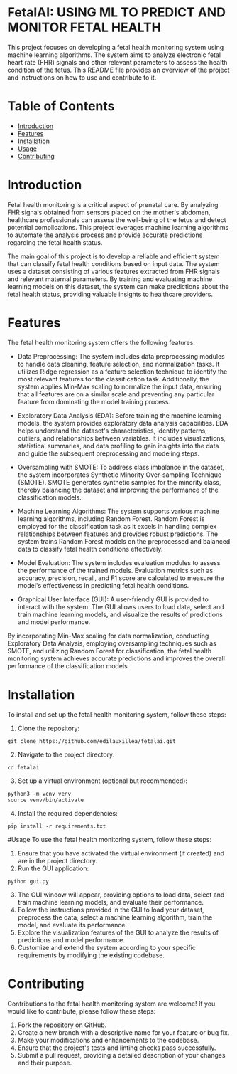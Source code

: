 # FetalAI: USING ML TO PREDICT AND MONITOR FETAL HEALTH 

This project focuses on developing a fetal health monitoring system using machine learning algorithms. The system aims to analyze electronic fetal heart rate (FHR) signals and other relevant parameters to assess the health condition of the fetus. This README file provides an overview of the project and instructions on how to use and contribute to it.

# Table of Contents
- [Introduction]()
- [Features]()
- [Installation]()
- [Usage]()
- [Contributing]()

# Introduction
Fetal health monitoring is a critical aspect of prenatal care. By analyzing FHR signals obtained from sensors placed on the mother's abdomen, healthcare professionals can assess the well-being of the fetus and detect potential complications. This project leverages machine learning algorithms to automate the analysis process and provide accurate predictions regarding the fetal health status.

The main goal of this project is to develop a reliable and efficient system that can classify fetal health conditions based on input data. The system uses a dataset consisting of various features extracted from FHR signals and relevant maternal parameters. By training and evaluating machine learning models on this dataset, the system can make predictions about the fetal health status, providing valuable insights to healthcare providers.

# Features
The fetal health monitoring system offers the following features:

- Data Preprocessing: The system includes data preprocessing modules to handle data cleaning, feature selection, and normalization tasks. It utilizes Ridge regression as a feature selection technique to identify the most relevant features for the classification task. Additionally, the system applies Min-Max scaling to normalize the input data, ensuring that all features are on a similar scale and preventing any particular feature from dominating the model training process.

- Exploratory Data Analysis (EDA): Before training the machine learning models, the system provides exploratory data analysis capabilities. EDA helps understand the dataset's characteristics, identify patterns, outliers, and relationships between variables. It includes visualizations, statistical summaries, and data profiling to gain insights into the data and guide the subsequent preprocessing and modeling steps.

- Oversampling with SMOTE: To address class imbalance in the dataset, the system incorporates Synthetic Minority Over-sampling Technique (SMOTE). SMOTE generates synthetic samples for the minority class, thereby balancing the dataset and improving the performance of the classification models.

- Machine Learning Algorithms: The system supports various machine learning algorithms, including Random Forest. Random Forest is employed for the classification task as it excels in handling complex relationships between features and provides robust predictions. The system trains Random Forest models on the preprocessed and balanced data to classify fetal health conditions effectively.

- Model Evaluation: The system includes evaluation modules to assess the performance of the trained models. Evaluation metrics such as accuracy, precision, recall, and F1 score are calculated to measure the model's effectiveness in predicting fetal health conditions.

- Graphical User Interface (GUI): A user-friendly GUI is provided to interact with the system. The GUI allows users to load data, select and train machine learning models, and visualize the results of predictions and model performance.

By incorporating Min-Max scaling for data normalization, conducting Exploratory Data Analysis, employing oversampling techniques such as SMOTE, and utilizing Random Forest for classification, the fetal health monitoring system achieves accurate predictions and improves the overall performance of the classification models.

# Installation
To install and set up the fetal health monitoring system, follow these steps:

1. Clone the repository:
```
git clone https://github.com/edilauxillea/fetalai.git
```

2. Navigate to the project directory:
```
cd fetalai
```
3. Set up a virtual environment (optional but recommended):
```
python3 -m venv venv
source venv/bin/activate
```
4. Install the required dependencies:
```
pip install -r requirements.txt
```

#Usage
To use the fetal health monitoring system, follow these steps:

1. Ensure that you have activated the virtual environment (if created) and are in the project directory.
2. Run the GUI application:
```
python gui.py
```
3. The GUI window will appear, providing options to load data, select and train machine learning models, and evaluate their performance.
4. Follow the instructions provided in the GUI to load your dataset, preprocess the data, select a machine learning algorithm, train the model, and evaluate its performance.
5. Explore the visualization features of the GUI to analyze the results of predictions and model performance.
6. Customize and extend the system according to your specific requirements by modifying the existing codebase.

# Contributing
Contributions to the fetal health monitoring system are welcome! If you would like to contribute, please follow these steps:

1. Fork the repository on GitHub.
2. Create a new branch with a descriptive name for your feature or bug fix.
3. Make your modifications and enhancements to the codebase.
4. Ensure that the project's tests and linting checks pass successfully.
5. Submit a pull request, providing a detailed description of your changes and their purpose.










